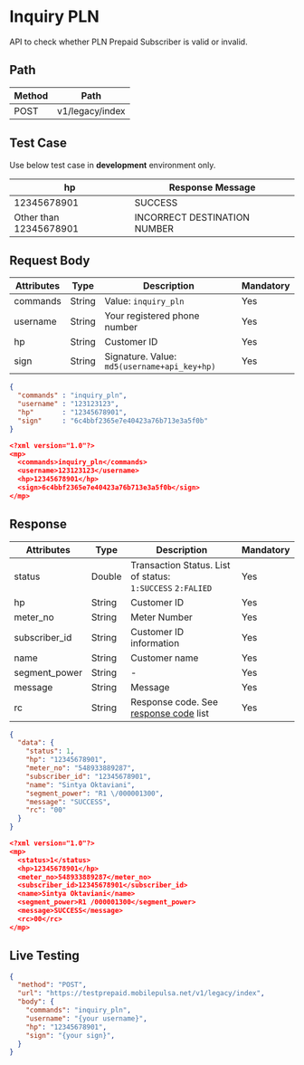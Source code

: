 # Inquiry PLN

API to check whether PLN Prepaid Subscriber is valid or invalid.

## Path

Method | Path 
---------|----------
 POST | v1/legacy/index 

## Test Case

Use below test case in **development** environment only. 

<!-- title: Test Case List -->
hp | Response Message 
---------|----------
 12345678901 | SUCCESS
 Other than 12345678901 | INCORRECT DESTINATION NUMBER

## Request Body

<!-- title: Request Attributes -->
Attributes | Type | Description | Mandatory
---------|----------|---------|----------
 commands | String | Value: `inquiry_pln` | Yes
 username | String | Your registered phone number | Yes
 hp | String | Customer ID | Yes
 sign | String | Signature. Value: `md5(username+api_key+hp)` | Yes

<!--
type: tab
title: JSON
-->

```json
{
  "commands" : "inquiry_pln",
  "username" : "123123123",
  "hp"       : "12345678901",
  "sign"     : "6c4bbf2365e7e40423a76b713e3a5f0b"
}
```

<!--
type: tab
title: XML
-->

```json
<?xml version="1.0"?>
<mp>
  <commands>inquiry_pln</commands>
  <username>123123123</username>
  <hp>12345678901</hp>
  <sign>6c4bbf2365e7e40423a76b713e3a5f0b</sign>
</mp>
```
<!-- type: tab-end -->

## Response

<!-- title: Response Attributes -->
Attributes | Type | Description | Mandatory
---------|----------|---------|----------
 status | Double | Transaction Status. List of status: <br> `1:SUCCESS` `2:FALIED` | Yes
 hp | String | Customer ID | Yes
 meter_no | String | Meter Number | Yes
 subscriber_id | String | Customer ID information | Yes
 name | String | Customer name | Yes
 segment_power | String | - | Yes
 message | String | Message | Yes
 rc | String | Response code. See [response code](../response-code.md) list | Yes


<!--
type: tab
title: JSON
-->

```json
{
  "data": {
    "status": 1,
    "hp": "12345678901",
    "meter_no": "548933889287",
    "subscriber_id": "12345678901",
    "name": "Sintya Oktaviani",
    "segment_power": "R1 \/000001300",
    "message": "SUCCESS",
    "rc": "00"
  }
}
```

<!--
type: tab
title: XML
-->

```json
<?xml version="1.0"?>
<mp>
  <status>1</status>
  <hp>12345678901</hp>
  <meter_no>548933889287</meter_no>
  <subscriber_id>12345678901</subscriber_id>
  <name>Sintya Oktaviani</name>
  <segment_power>R1 /000001300</segment_power>
  <message>SUCCESS</message>
  <rc>00</rc>
</mp>
```
<!-- type: tab-end -->

## Live Testing

```json http
{
  "method": "POST",
  "url": "https://testprepaid.mobilepulsa.net/v1/legacy/index",
  "body": {
    "commands": "inquiry_pln",
    "username": "{your username}",
    "hp": "12345678901",
    "sign": "{your sign}",
  }
}
```